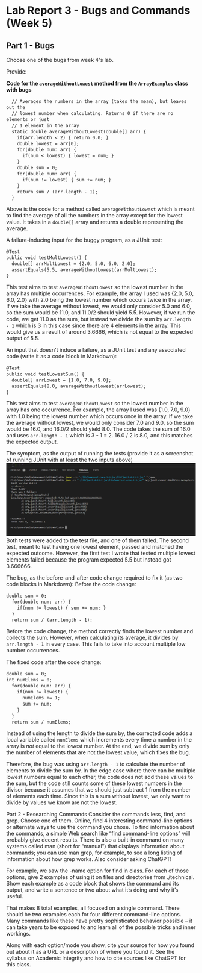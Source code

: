# Lab Report 3 - Bugs and Commands (Week 5)

## Part 1 - Bugs
Choose one of the bugs from week 4's lab.

Provide:

**Code for the `averageWithoutLowest` method from the `ArrayExamples` class with bugs**
```
  // Averages the numbers in the array (takes the mean), but leaves out the
  // lowest number when calculating. Returns 0 if there are no elements or just
  // 1 element in the array
  static double averageWithoutLowest(double[] arr) {
    if(arr.length < 2) { return 0.0; }
    double lowest = arr[0];
    for(double num: arr) {
      if(num < lowest) { lowest = num; }
    }
    double sum = 0;
    for(double num: arr) {
      if(num != lowest) { sum += num; }
    }
    return sum / (arr.length - 1);
  }
```
Above is the code for a method called `averageWithoutLowest` which is meant to find the average of all the numbers in the array except for the lowest value. It takes in a `double[]` array and returns a double representing the average. 

A failure-inducing input for the buggy program, as a JUnit test: 
```
@Test
public void testMultLowest() {
  double[] arrMultLowest = {2.0, 5.0, 6.0, 2.0};
  assertEquals(5.5, averageWithoutLowest(arrMultLowest);
}
```
This test aims to test `averageWithoutLowest` so the lowest number in the array has multiple occurrences. For example, the array I used was {2.0, 5.0, 6.0, 2.0} with 2.0 being the lowest number which occurs twice in the array. If we take the average without lowest, we would only consider 5.0 and 6.0, so the sum would be 11.0, and 11.0/2 should yield 5.5. However, if we run the code, we get 11.0 as the sum, but instead we divide the sum by `arr.length - 1` which is 3 in this case since there are 4 elements in the array. This would give us a result of around 3.6666, which is not equal to the expected output of 5.5. 

An input that doesn't induce a failure, as a JUnit test and any associated code (write it as a code block in Markdown):
```
@Test
public void testLowestSum() {
  double[] arrLowest = {1.0, 7.0, 9.0};
  assertEquals(8.0, averageWithoutLowest(arrLowest);
}
```
This test aims to test `averageWithoutLowest` so the lowest number in the array has one occurrence. For example, the array I used was {1.0, 7.0, 9.0} with 1.0 being the lowest number which occurs once in the array. If we take the average without lowest, we would only consider 7.0 and 9.0, so the sum would be 16.0, and 16.0/2 should yield 8.0. The code takes the sum of 16.0 and uses `arr.length - 1` which is 3 - 1 = 2. 16.0 / 2 is 8.0, and this matches the expected output. 

The symptom, as the output of running the tests (provide it as a screenshot of running JUnit with at least the two inputs above)
![Image](lab4Bug.png)  
Both tests were added to the test file, and one of them failed. The second test, meant to test having one lowest element, passed and matched the expected outcome. However, the first test I wrote that tested multiple lowest elements failed because the program expected 5.5 but instead got 3.666666. 

The bug, as the before-and-after code change required to fix it (as two code blocks in Markdown):
Before the code change:
```
double sum = 0;
  for(double num: arr) {
    if(num != lowest) { sum += num; }
  }
  return sum / (arr.length - 1);
```
Before the code change, the method correctly finds the lowest number and collects the sum. However, when calculating its average, it divides by `arr.length - 1` in every case. This fails to take into account multiple low number occurrences. 

The fixed code after the code change:
```
double sum = 0;
int numElems = 0;
  for(double num: arr) {
    if(num != lowest) { 
      numElems += 1;
      sum += num;
    }
  }
  return sum / numElems;
```
Instead of using the length to divide the sum by, the corrected code adds a local variable called `numElems` which increments every time a number in the array is *not* equal to the lowest number. At the end, we divide sum by only the number of elements that are not the lowest value, which fixes the bug.  

Therefore, the bug was using `arr.length - 1` to calculate the number of elements to divide the sum by. In the edge case where there can be multiple lowest numbers equal to each other, the code does not add these values to the sum, but the code still counts some of these lowest numbers in the divisor because it assumes that we should just subtract 1 from the number of elements each time. Since this is a sum without lowest, we only want to divide by values we know are not the lowest.  


Part 2 - Researching Commands
Consider the commands less, find, and grep. Choose one of them. Online, find 4 interesting command-line options or alternate ways to use the command you chose. To find information about the commands, a simple Web search like “find command-line options” will probably give decent results. There is also a built-in command on many systems called man (short for “manual”) that displays information about commands; you can use man grep, for example, to see a long listing of information about how grep works. Also consider asking ChatGPT!

For example, we saw the -name option for find in class. For each of those options, give 2 examples of using it on files and directories from ./technical. Show each example as a code block that shows the command and its output, and write a sentence or two about what it’s doing and why it’s useful.

That makes 8 total examples, all focused on a single command. There should be two examples each for four different command-line options. Many commands like these have pretty sophisticated behavior possible – it can take years to be exposed to and learn all of the possible tricks and inner workings.

Along with each option/mode you show, cite your source for how you found out about it as a URL or a description of where you found it. See the syllabus on Academic Integrity and how to cite sources like ChatGPT for this class.
